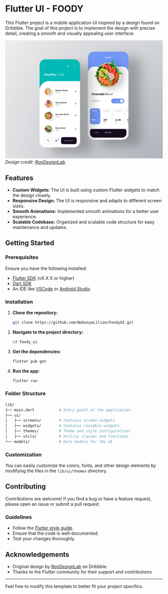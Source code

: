 # Flutter UI - FOODY

This Flutter project is a mobile application UI inspired by a design found on Dribbble. The goal of this project is to implement the design with precise detail, creating a smooth and visually appealing user interface.

![Design Preview](lib/images/design_preview.jpg)  
*Design credit: [RonDesignLab](https://dribbble.com/RonDesignLab)*

## Features

- **Custom Widgets:** The UI is built using custom Flutter widgets to match the design closely.
- **Responsive Design:** The UI is responsive and adapts to different screen sizes.
- **Smooth Animations:** Implemented smooth animations for a better user experience.
- **Scalable Codebase:** Organized and scalable code structure for easy maintenance and updates.

## Getting Started

### Prerequisites

Ensure you have the following installed:

- [Flutter SDK](https://flutter.dev/docs/get-started/install) (vX.X.X or higher)
- [Dart SDK](https://dart.dev/get-dart)
- An IDE like [VSCode](https://code.visualstudio.com/) or [Android Studio](https://developer.android.com/studio)

### Installation

1. **Clone the repository:**
   ```bash
   git clone https://github.com/NabunyaLilian/FoodyUI.git
   ```
2. **Navigate to the project directory:**
   ```bash
   cd foody_ui
   ```
3. **Get the dependencies:**
   ```bash
   flutter pub get
   ```
4. **Run the app:**
   ```bash
   flutter run
   ```

### Folder Structure

```bash
lib/
├── main.dart           # Entry point of the application
├── ui/
│   ├── screens/        # Contains screen widgets
│   ├── widgets/        # Contains reusable widgets
│   ├── themes/         # Theme and style configurations
│   ├── utils/          # Utility classes and functions
└── models/             # Data models for the UI
```

### Customization

You can easily customize the colors, fonts, and other design elements by modifying the files in the `lib/ui/themes` directory.

## Contributing

Contributions are welcome! If you find a bug or have a feature request, please open an issue or submit a pull request.

### Guidelines

- Follow the [Flutter style guide](https://dart.dev/guides/language/effective-dart/style).
- Ensure that the code is well-documented.
- Test your changes thoroughly.

## Acknowledgements

- Original design by [RonDesignLab](https://dribbble.com/RonDesignLab) on Dribbble.
- Thanks to the Flutter community for their support and contributions.

---

Feel free to modify this template to better fit your project specifics.